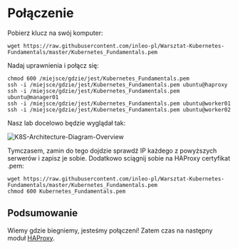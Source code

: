 # Połączenie

Pobierz klucz na swój komputer:
```
wget https://raw.githubusercontent.com/inleo-pl/Warsztat-Kubernetes-Fundamentals/master/Kubernetes_Fundamentals.pem
```
Nadaj uprawnienia i połącz się:
```
chmod 600 /miejsce/gdzie/jest/Kubernetes_Fundamentals.pem
ssh -i /miejsce/gdzie/jest/Kubernetes_Fundamentals.pem ubuntu@haproxy
ssh -i /miejsce/gdzie/jest/Kubernetes_Fundamentals.pem ubuntu@manager01
ssh -i /miejsce/gdzie/jest/Kubernetes_Fundamentals.pem ubuntu@worker01
ssh -i /miejsce/gdzie/jest/Kubernetes_Fundamentals.pem ubuntu@worker02
```
Nasz lab docelowo będzie wyglądał tak:

![K8S-Architecture-Diagram-Overview](https://inleo.pl/wp-content/uploads/2018/08/K8S-Architecture-Diagram-Overview.png)

Tymczasem, zamin do tego dojdzie sprawdź IP każdego z powyższych serwerów i zapisz je sobie. Dodatkowo sciągnij sobie na HAProxy certyfikat .pem:
```
wget https://raw.githubusercontent.com/inleo-pl/Warsztat-Kubernetes-Fundamentals/master/Kubernetes_Fundamentals.pem
chmod 600 Kubernetes_Fundamentals.pem
```
## Podsumowanie
Wiemy gdzie biegniemy, jesteśmy połączeni! Zatem czas na następny moduł [HAProxy](https://github.com/inleo-pl/Warsztat-Kubernetes-Fundamentals/blob/master/02-HAProxy.md).

